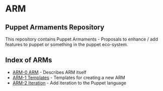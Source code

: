 ARM
===

Puppet Armaments Repository
---------------------------
This repository contains Puppet Armaments - Proposals to enhance / add features to puppet or something in the puppet
eco-system.

Index of ARMs
-------------
* [ARM-0 ARM](arm-0.arm/index.md) - Describes ARM itself
* [ARM-1 Templates](arm-1.templates/index.md) - Templates for creating a new ARM
* [ARM-2 Iteration](arm-2.iteration) - Add iteration to the Puppet language

